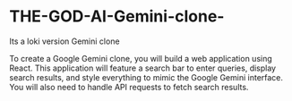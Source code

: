 # THE-GOD-AI-Gemini-clone-

Its a loki version Gemini clone

To create a Google Gemini clone, you will build a web application using React. This application will feature a search bar to enter queries, display search results, and style everything to mimic the Google Gemini interface. You will also need to handle API requests to fetch search results.

